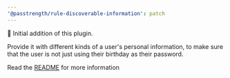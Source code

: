 ```yaml
---
'@passtrength/rule-discoverable-information': patch
---
```


🎉 Initial addition of this plugin.

Provide it with different kinds of a user's personal information, to make sure that the user is not just using their birthday as their password.

Read the [README](https://github.com/appelsinvandi/passtrength/blob/main/packages/rule-personal-info/README.md) for more information
